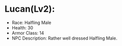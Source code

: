 # Lucan(Lv2):

 * Race: Halfling Male
 * Health: 30
 * Armor Class: 14
 * NPC Description:
 Rather well dressed Halfling Male.
